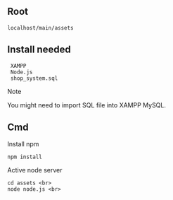 ## Root
    localhost/main/assets 

## Install needed

     XAMPP
     Node.js
     shop_system.sql

> [!NOTE]
> You might need to import SQL file into XAMPP MySQL.


## Cmd

Install npm 

    npm install 
    
Active node server

    cd assets <br>
    node node.js <br>

